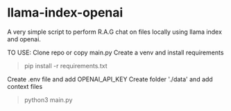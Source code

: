 # llama-index-openai
A very simple script to perform R.A.G chat on files locally using llama index and openai. 


TO USE:
Clone repo or copy main.py
Create a venv and install requirements

> pip install -r requirements.txt

Create .env file and add OPENAI_API_KEY
Create folder './data' and add context files

> python3 main.py
